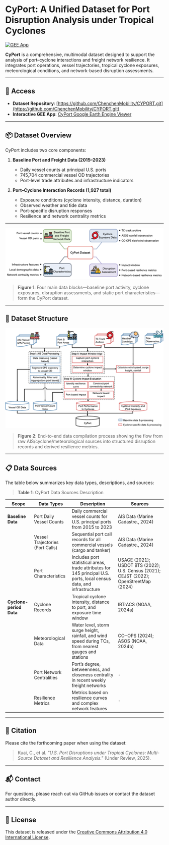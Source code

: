 # CyPort: A Unified Dataset for Port Disruption Analysis under Tropical Cyclones

[![GEE App](https://img.shields.io/badge/GEE-App-green)](https://CyPort-dataset.users.earthengine.app/view/cyport)

**CyPort** is a comprehensive, multimodal dataset designed to support the analysis of port–cyclone interactions and freight network resilience. It integrates port operations, vessel trajectories, tropical cyclone exposures, meteorological conditions, and network-based disruption assessments.

---

## 🔗 Access

- **Dataset Repository**: [https://github.com/ChenchenMobility/CYPORT.git](https://github.com/ChenchenMobility/CYPORT.git)  
- **Interactive GEE App**: [CyPort Google Earth Engine Viewer](https://CyPort-dataset.users.earthengine.app/view/cyport)

---

## 📦 Dataset Overview

CyPort includes two core components:

1. **Baseline Port and Freight Data (2015–2023)**  
   - Daily vessel counts at principal U.S. ports  
   - 745,704 commercial vessel OD trajectories  
   - Port-level trade attributes and infrastructure indicators

2. **Port–Cyclone Interaction Records (1,927 total)**  
   - Exposure conditions (cyclone intensity, distance, duration)  
   - Observed weather and tide data  
   - Port-specific disruption responses  
   - Resilience and network centrality metrics

---

![CyPort Dataset Components](./figures/cyport_overview.png)

> **Figure 1**: Four main data blocks—baseline port activity, cyclone exposures, disruption assessments, and static port characteristics—form the CyPort dataset.

---

## 🧭 Dataset Structure

![Data Compilation Process](./figures/data_pipeline.png)

> **Figure 2**: End-to-end data compilation process showing the flow from raw AIS/cyclone/meteorological sources into structured disruption records and derived resilience metrics.

---

## 📋 Data Sources

The table below summarizes key data types, descriptions, and sources:

> **Table 1**: CyPort Data Sources Description

| **Scope**            | **Data Types**                  | **Description**                                                                                     | **Sources**                                                                                                                                     |
|----------------------|----------------------------------|-----------------------------------------------------------------------------------------------------|--------------------------------------------------------------------------------------------------------------------------------------------------|
| **Baseline Data**     | Port Daily Vessel Counts         | Daily commercial vessel counts for U.S. principal ports from 2015 to 2023                           | AIS Data (Marine Cadastre., 2024)                                                                                                               |
|                      | Vessel Trajectories (Port Calls) | Sequential port call records for all commercial vessels (cargo and tanker)                          | AIS Data (Marine Cadastre., 2024)                                                                                                               |
|                      | Port Characteristics             | Includes port statistical areas, trade attributes for 145 principal U.S. ports, local census data, and infrastructure | USAGE (2021); USDOT BTS (2022); U.S. Census (2021); CEJST (2022); OpenStreetMap (2024)                         |
| **Cyclone-period Data** | Cyclone Records                  | Tropical cyclone intensity, distance to port, and exposure time window                               | IBTrACS (NOAA, 2024a)                                                                                                                            |
|                      | Meteorological Data              | Water level, storm surge height, rainfall, and wind speed during TCs, from nearest gauges and stations | CO-OPS (2024); ASOS (NOAA, 2024b)                                                                                                                |
|                      | Port Network Centralities        | Port’s degree, betweenness, and closeness centrality in recent weekly freight networks               | -                                                                                                                                                |
|                      | Resilience Metrics               | Metrics based on resilience curves and complex network features                                      | -                                                                                                                                                |
---

## 📖 Citation

Please cite the forthcoming paper when using the dataset:

> Kuai, C., et al. _"U.S. Port Disruptions under Tropical Cyclones: Multi-Source Dataset and Resilience Analysis."_ (Under Review, 2025).

---

## 📬 Contact

For questions, please reach out via GitHub issues or contact the dataset author directly.

---

## 📄 License

This dataset is released under the [Creative Commons Attribution 4.0 International License](https://creativecommons.org/licenses/by/4.0/).
